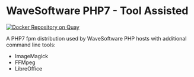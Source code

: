 WaveSoftware PHP7 - Tool Assisted
=================================

[![Docker Repository on Quay](https://quay.io/repository/wavesoftware/php7-toolassisted/status "Docker Repository on Quay")](https://quay.io/repository/wavesoftware/php7-toolassisted)

A PHP7 fpm distribution used by WaveSoftware PHP hosts with additional command line tools:

 * ImageMagick
 * FFMpeg
 * LibreOffice
